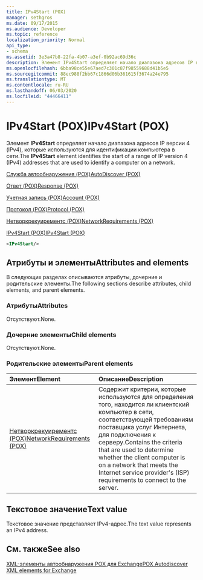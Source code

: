 ```yaml
---
title: IPv4Start (POX)
manager: sethgros
ms.date: 09/17/2015
ms.audience: Developer
ms.topic: reference
localization_priority: Normal
api_type:
- schema
ms.assetid: 3e3a47b8-22fa-4b07-a3ef-0b92ac69d36c
description: Элемент IPv4Start определяет начало диапазона адресов IP версии 4 (IPv4), которые используются для идентификации компьютера в сети.
ms.openlocfilehash: 6bba98ce55e67aed7c301c87f98559688d41b5e5
ms.sourcegitcommit: 88ec988f2bb67c1866d06b361615f3674a24e795
ms.translationtype: MT
ms.contentlocale: ru-RU
ms.lasthandoff: 06/03/2020
ms.locfileid: "44466411"
---
```

# <a name="ipv4start-pox"></a><span data-ttu-id="c5d0c-103">IPv4Start (POX)</span><span class="sxs-lookup"><span data-stu-id="c5d0c-103">IPv4Start (POX)</span></span>

<span data-ttu-id="c5d0c-104">Элемент **IPv4Start** определяет начало диапазона адресов IP версии 4 (IPv4), которые используются для идентификации компьютера в сети.</span><span class="sxs-lookup"><span data-stu-id="c5d0c-104">The **IPv4Start** element identifies the start of a range of IP version 4 (IPv4) addresses that are used to identify a computer on a network.</span></span> 
  
[<span data-ttu-id="c5d0c-105">Служба автообнаружения (POX)</span><span class="sxs-lookup"><span data-stu-id="c5d0c-105">AutoDiscover (POX)</span></span>](autodiscover-pox.md)
  
[<span data-ttu-id="c5d0c-106">Ответ (POX)</span><span class="sxs-lookup"><span data-stu-id="c5d0c-106">Response (POX)</span></span>](response-pox.md)
  
[<span data-ttu-id="c5d0c-107">Учетная запись (POX)</span><span class="sxs-lookup"><span data-stu-id="c5d0c-107">Account (POX)</span></span>](account-pox.md)
  
[<span data-ttu-id="c5d0c-108">Протокол (POX)</span><span class="sxs-lookup"><span data-stu-id="c5d0c-108">Protocol (POX)</span></span>](protocol-pox.md)
  
[<span data-ttu-id="c5d0c-109">Нетворкрекуирементс (POX)</span><span class="sxs-lookup"><span data-stu-id="c5d0c-109">NetworkRequirements (POX)</span></span>](networkrequirements-pox.md)
  
[<span data-ttu-id="c5d0c-110">IPv4Start (POX)</span><span class="sxs-lookup"><span data-stu-id="c5d0c-110">IPv4Start (POX)</span></span>](ipv4start-pox.md)
  
```xml
<IPv4Start/>
```

## <a name="attributes-and-elements"></a><span data-ttu-id="c5d0c-111">Атрибуты и элементы</span><span class="sxs-lookup"><span data-stu-id="c5d0c-111">Attributes and elements</span></span>

<span data-ttu-id="c5d0c-112">В следующих разделах описываются атрибуты, дочерние и родительские элементы.</span><span class="sxs-lookup"><span data-stu-id="c5d0c-112">The following sections describe attributes, child elements, and parent elements.</span></span>
  
### <a name="attributes"></a><span data-ttu-id="c5d0c-113">Атрибуты</span><span class="sxs-lookup"><span data-stu-id="c5d0c-113">Attributes</span></span>

<span data-ttu-id="c5d0c-114">Отсутствуют.</span><span class="sxs-lookup"><span data-stu-id="c5d0c-114">None.</span></span>
  
### <a name="child-elements"></a><span data-ttu-id="c5d0c-115">Дочерние элементы</span><span class="sxs-lookup"><span data-stu-id="c5d0c-115">Child elements</span></span>

<span data-ttu-id="c5d0c-116">Отсутствуют.</span><span class="sxs-lookup"><span data-stu-id="c5d0c-116">None.</span></span>
  
### <a name="parent-elements"></a><span data-ttu-id="c5d0c-117">Родительские элементы</span><span class="sxs-lookup"><span data-stu-id="c5d0c-117">Parent elements</span></span>

|<span data-ttu-id="c5d0c-118">**Элемент**</span><span class="sxs-lookup"><span data-stu-id="c5d0c-118">**Element**</span></span>|<span data-ttu-id="c5d0c-119">**Описание**</span><span class="sxs-lookup"><span data-stu-id="c5d0c-119">**Description**</span></span>|
|:-----|:-----|
|[<span data-ttu-id="c5d0c-120">Нетворкрекуирементс (POX)</span><span class="sxs-lookup"><span data-stu-id="c5d0c-120">NetworkRequirements (POX)</span></span>](networkrequirements-pox.md) <br/> |<span data-ttu-id="c5d0c-121">Содержит критерии, которые используются для определения того, находится ли клиентский компьютер в сети, соответствующей требованиям поставщика услуг Интернета, для подключения к серверу.</span><span class="sxs-lookup"><span data-stu-id="c5d0c-121">Contains the criteria that are used to determine whether the client computer is on a network that meets the Internet service provider's (ISP) requirements to connect to the server.</span></span>  <br/> |
   
## <a name="text-value"></a><span data-ttu-id="c5d0c-122">Текстовое значение</span><span class="sxs-lookup"><span data-stu-id="c5d0c-122">Text value</span></span>

<span data-ttu-id="c5d0c-123">Текстовое значение представляет IPv4-адрес.</span><span class="sxs-lookup"><span data-stu-id="c5d0c-123">The text value represents an IPv4 address.</span></span>
  
## <a name="see-also"></a><span data-ttu-id="c5d0c-124">См. также</span><span class="sxs-lookup"><span data-stu-id="c5d0c-124">See also</span></span>



[<span data-ttu-id="c5d0c-125">XML-элементы автообнаружения POX для Exchange</span><span class="sxs-lookup"><span data-stu-id="c5d0c-125">POX Autodiscover XML elements for Exchange</span></span>](pox-autodiscover-xml-elements-for-exchange.md)

